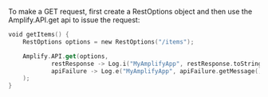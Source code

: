 To make a GET request, first create a RestOptions object and then use the Amplify.API.get api to issue the request:

```kotlin
void getItems() {
    RestOptions options = new RestOptions("/items");

    Amplify.API.get(options,
            restResponse -> Log.i("MyAmplifyApp", restResponse.toString()),
            apiFailure -> Log.e("MyAmplifyApp", apiFailure.getMessage(), apiFailure)
    );
}
```
